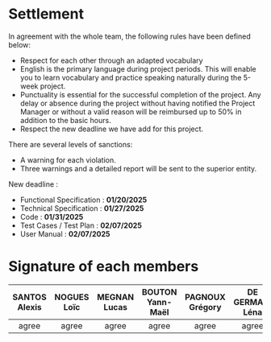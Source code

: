 # Settlement

In agreement with the whole team, the following rules have been defined below:

- Respect for each other through an adapted vocabulary
- English is the primary language during project periods. This will enable you to learn vocabulary and practice speaking naturally during the 5-week project.
- Punctuality is essential for the successful completion of the project. Any delay or absence during the project without having notified the Project Manager or without a valid reason will be reimbursed up to 50% in addition to the basic hours.
- Respect the new deadline we have add for this project.

There are several levels of sanctions:

- A warning for each violation.
- Three warnings and a detailed report will be sent to the superior entity.
  
New deadline :

- Functional Specification : **01/20/2025**
- Technical Specification : **01/27/2025**
- Code : **01/31/2025**
- Test Cases / Test Plan : **02/07/2025**
- User Manual : **02/07/2025**

# Signature of each members

|SANTOS Alexis| NOGUES Loïc | MEGNAN Lucas | BOUTON Yann-Maël | PAGNOUX Grégory | DE GERMAIN Léna |
|:-:|:-:|:-:|:-:|:-:|:-:|
|agree|agree|agree|agree|agree|agree|
